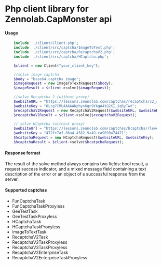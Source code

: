 # Php client library for Zennolab.CapMonster api

#### Usage
```php
    include './client/Client.php';
    include './client/src/captcha/ImageToText.php';
    include './client/src/captcha/RecaptchaV2.php';
    include './client/src/captcha/HCaptcha.php';
    
    $client = new Client("your_client_key");

    //solve image captcha
    $body = "base64_captcha_image";
    $imageRequest = new ImageToTextRequest($body);
    $imageResult = $client->solve($imageRequest);
    
    //solve Recaptcha 2 (without proxy)
    $websiteURL = "https://lessons.zennolab.com/captchas/recaptcha/v2_simple.php?level=high";
    $websiteKey = "6Lcg7CMUAAAAANphynKgn9YAgA4tQ2KI_iqRyTwd";
    $recaptchaV2Request = new RecaptchaV2Request($websiteURL, $websiteKey);
    $recaptchaV2Result = $client->solve($recaptchaV2Request);
    
    // solve HCaptcha (without proxy)
    $websiteUrl = "https://lessons.zennolab.com/captchas/hcaptcha/?level=easy";
    $websiteKey = "472fc7af-86a4-4382-9a49-ca9090474471";
    $hcatpchaRequest = new HCaptchaRequest($websiteURL, $websiteKey);
    $hcaptchaResult = $client->solve($hcatpchaRequest);
```

#### Response format
 The result of the solve method always contains two fields: bool result, a request success indicator, and a mixed message field containing a text description of the error or an object of a successful response from the server.

#### Supported captchas

- FunCaptchaTask
- FunCaptchaTaskProxyless
- GeeTestTask
- GeeTestTaskProxyless
- HCaptchaTask
- HCaptchaTaskProxyless
- ImageToTextTask
- RecaptchaV2Task
- RecaptchaV2TaskProxyless
- RecaptchaV3TaskProxyless
- RecaptchaV2EnterpriseTask
- RecaptchaV2EnterpriseTaskProxyless